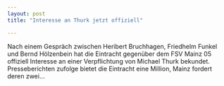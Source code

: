 ```yaml
---
layout: post
title: "Interesse an Thurk jetzt offiziell"

---
```


Nach einem Gespräch zwischen Heribert Bruchhagen, Friedhelm Funkel und Bernd Hölzenbein hat die Eintracht gegenüber dem FSV Mainz 05 offiziell Interesse an einer Verpflichtung von Michael Thurk bekundet. Presseberichten zufolge bietet die Eintracht eine Million, Mainz fordert deren zwei...


